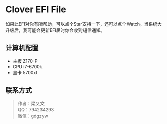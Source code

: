 # Clover EFI File

如果此EFI对你有所帮助，可以点个Star支持一下，还可以点个Watch。当系统大升级后，我可能会更新EFI届时你会收到短信通知。

## 计算机配置

- 主板 Z170-P
- CPU i7-6700k  
- 显卡 5700xt  

## 联系方式

> 作者：梁又文  
> QQ：794234293  
> 微信：gdgzyw
